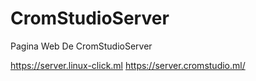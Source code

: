 # CromStudioServer
Pagina Web De CromStudioServer


https://server.linux-click.ml
https://server.cromstudio.ml/
